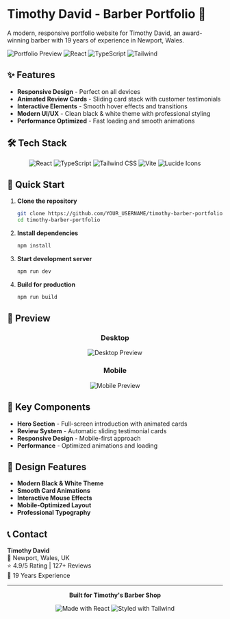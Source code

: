# Timothy David - Barber Portfolio 💈

A modern, responsive portfolio website for Timothy David, an award-winning barber with 19 years of experience in Newport, Wales.

![Portfolio Preview](https://img.shields.io/badge/Status-Live-brightgreen) ![React](https://img.shields.io/badge/React-v18-blue) ![TypeScript](https://img.shields.io/badge/TypeScript-v5-blue) ![Tailwind](https://img.shields.io/badge/Tailwind-v3-06B6D4)

## ✨ Features

- **Responsive Design** - Perfect on all devices
- **Animated Review Cards** - Sliding card stack with customer testimonials
- **Interactive Elements** - Smooth hover effects and transitions
- **Modern UI/UX** - Clean black & white theme with professional styling
- **Performance Optimized** - Fast loading and smooth animations

## 🛠️ Tech Stack

<div align="center">

![React](https://img.shields.io/badge/react-%2320232a.svg?style=for-the-badge&logo=react&logoColor=%2361DAFB)
![TypeScript](https://img.shields.io/badge/typescript-%23007ACC.svg?style=for-the-badge&logo=typescript&logoColor=white)
![Tailwind CSS](https://img.shields.io/badge/tailwindcss-%2338B2AC.svg?style=for-the-badge&logo=tailwind-css&logoColor=white)
![Vite](https://img.shields.io/badge/vite-%23646CFF.svg?style=for-the-badge&logo=vite&logoColor=white)
![Lucide Icons](https://img.shields.io/badge/Lucide-Icons-F56565?style=for-the-badge&logo=lucide&logoColor=white)

</div>

## 🚀 Quick Start

1. **Clone the repository**

   ```bash
   git clone https://github.com/YOUR_USERNAME/timothy-barber-portfolio.git
   cd timothy-barber-portfolio
   ```

2. **Install dependencies**

   ```bash
   npm install
   ```

3. **Start development server**

   ```bash
   npm run dev
   ```

4. **Build for production**
   ```bash
   npm run build
   ```

## 📱 Preview

<div align="center">

### Desktop

![Desktop Preview](https://via.placeholder.com/800x400/000000/FFFFFF?text=Desktop+Preview)

### Mobile

![Mobile Preview](https://via.placeholder.com/400x600/000000/FFFFFF?text=Mobile+Preview)

</div>

## 🌟 Key Components

- **Hero Section** - Full-screen introduction with animated cards
- **Review System** - Automatic sliding testimonial cards
- **Responsive Design** - Mobile-first approach
- **Performance** - Optimized animations and loading

## 🎨 Design Features

- **Modern Black & White Theme**
- **Smooth Card Animations**
- **Interactive Mouse Effects**
- **Mobile-Optimized Layout**
- **Professional Typography**

## 📞 Contact

**Timothy David**  
📍 Newport, Wales, UK  
⭐ 4.9/5 Rating | 127+ Reviews  
💈 19 Years Experience

---

<div align="center">

**Built for Timothy's Barber Shop**

![Made with React](https://img.shields.io/badge/Made%20with-React-61DAFB?style=flat&logo=react)
![Styled with Tailwind](https://img.shields.io/badge/Styled%20with-Tailwind-38B2AC?style=flat&logo=tailwind-css)

</div>
